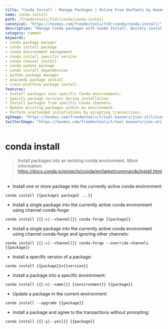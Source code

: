 ```yaml
---
title: "Conda Install - Manage Packages | Online Free DevTools by Hexmos"
name: conda-install
path: /freedevtools/tldr/conda/conda-install
canonical: "https://hexmos.com/freedevtools/tldr/conda/conda-install/"
description: "Manage Conda packages with Conda Install. Quickly install, update, and specify versions for different environments. Free online tool, no registration required."
category: common
keywords:
- conda package manager
- conda install package
- conda environment management
- conda install specific version
- conda channel install
- conda update package
- conda install dependencies
- python package manager
- anaconda package install
- cross-platform package install
features:
- Install packages into specific Conda environments.
- Specify package versions during installation.
- Install packages from specific Conda channels.
- Update existing packages within an environment.
- Perform unattended installations by accepting transactions.
ogImage: "https://hexmos.com/freedevtools/t/tool-banners/json-utilities-banner.png"
twitterImage: "https://hexmos.com/freedevtools/t/tool-banners/json-utilities-banner.png"
---
```


# conda install

> Install packages into an existing conda environment.
> More information: <https://docs.conda.io/projects/conda/en/latest/commands/install.html>.

- Install one or more package into the currently active conda environment:

`conda install {{package1 package2 ...}}`

- Install a single package into the currently active conda environment using channel conda-forge:

`conda install {{[-c|--channel]}} conda-forge {{package}}`

- Install a single package into the currently active conda environment using channel conda-forge and ignoring other channels:

`conda install {{[-c|--channel]}} conda-forge --override-channels {{package}}`

- Install a specific version of a package:

`conda install {{package}}={{version}}`

- Install a package into a specific environment:

`conda install {{[-n|--name]}} {{environment}} {{package}}`

- Update a package in the current environment:

`conda install --upgrade {{package}}`

- Install a package and agree to the transactions without prompting:

`conda install {{[-y|--yes]}} {{package}}`

